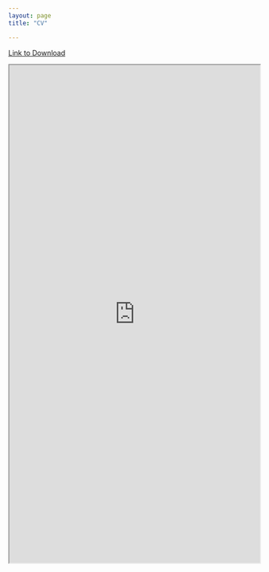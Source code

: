 ```yaml
---
layout: page
title: "CV"

---
```


[Link to Download](https://docs.google.com/document/d/10En4En17DeJadPC6YplzNeQgRdE76q0k/preview)  

<p><iframe style="width: 100%; height: 1000px;" src="https://docs.google.com/document/d/10En4En17DeJadPC6YplzNeQgRdE76q0k/preview"></iframe></p>
   


